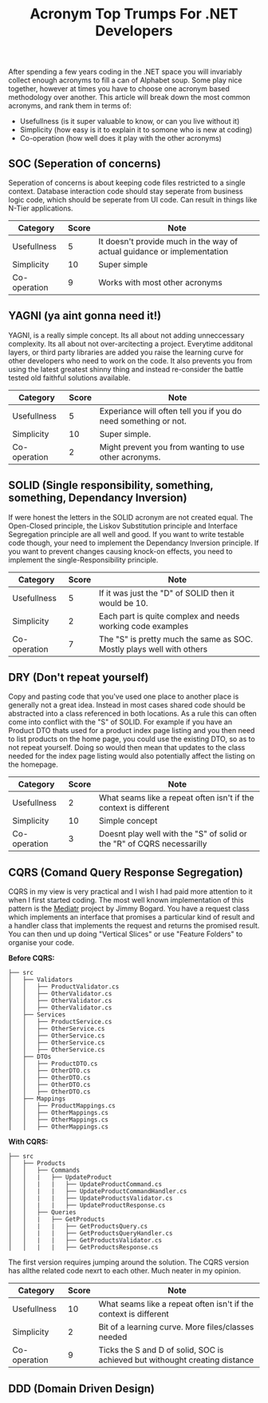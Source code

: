 ﻿---
layout: post
title: Acronym Top Trumps For .NET Developers
--- 

After spending a few years coding in the .NET space you will invariably collect enough acronyms to fill a can of Alphabet soup. Some play nice together, however at times you have to choose one acronym based methodology over another. This article will break down the most common acronyms, and rank them in terms of: 
 - Usefullness (is it super valuable to know, or can you live without it)
 - Simplicity (how easy is it to explain it to somone who is new at coding)
 - Co-operation (how well does it play with the other acronyms)

## SOC (Seperation of concerns)

 Seperation of concerns is about keeping code files restricted to a single context. Database interaction code should stay seperate from business logic code, which should be seperate from UI code. Can result in things like N-Tier applications.

 |Category       |Score |Note                                                                      |
 |---------------|------|--------------------------------------------------------------------------|
 | Usefullness   | 5    | It doesn't provide much in the way of actual guidance or implementation  |
 | Simplicity    | 10   | Super simple                                                             |
 | Co-operation  | 9    | Works with most other acronyms                                           |

## YAGNI (ya aint gonna need it!)

 YAGNI, is a really simple concept. Its all about not adding unneccessary complexity. Its all about not over-arcitecting a project. Everytime additonal layers, or third party libraries are added you raise the learning curve for other developers who need to work on the code. It also prevents you from using the latest greatest shinny thing and instead re-consider the battle tested old faithful solutions available. 

 |Category       |Score |Note                                                                      |
 |---------------|------|--------------------------------------------------------------------------|
 | Usefullness   | 5    | Experiance will often tell you if you do need something or not.          |
 | Simplicity    | 10   | Super simple.                                                            |
 | Co-operation  | 2    | Might prevent you from wanting to use other acronyms.                    |

## SOLID (Single responsibility, something, something, Dependancy Inversion)

 If were honest the letters in the SOLID acronym are not created equal. The Open-Closed principle, the Liskov Substitution principle and Interface Segregation principle are all well and good. If you want to write testable code though, your need to implement the Dependancy Inversion principle. If you want to prevent changes causing knock-on effects, you need to implement the single-Responsibility principle. 

 |Category       |Score |Note                                                                      |
 |---------------|------|--------------------------------------------------------------------------|
 | Usefullness   | 5    | If it was just the "D" of SOLID then it would be 10.                     |
 | Simplicity    | 2    | Each part is quite complex and needs working code examples               |
 | Co-operation  | 7    | The "S" is pretty much the same as SOC. Mostly plays well with others    |

## DRY (Don't repeat yourself)

  Copy and pasting code that you've used one place to another place is generally not a great idea. Instead in most cases shared code should be abstracted into a class referenced in both locations. As a rule this can often come into conflict with the "S" of SOLID. For example if you have an Product DTO thats used for a product index page listing and you then need to list products on the home page, you could use the existing DTO, so as to not repeat yourself. Doing so would then mean that updates to the class needed for the index page listing would also potentially affect the listing on the homepage. 

 |Category       |Score | Note                                                                     |
 |---------------|------|--------------------------------------------------------------------------|
 | Usefullness   | 2    | What seams like a repeat often isn't if the context is different         |
 | Simplicity    | 10   | Simple concept                                                           |
 | Co-operation  | 3    | Doesnt play well with the "S" of solid or the "R" of CQRS necessarilly   |

## CQRS (Comand Query Response Segregation)

CQRS in my view is very practical and I wish I had paid more attention to it when I first started coding. The most well known implementation of this pattern is the [Mediatr](https://github.com/jbogard/MediatR) project by Jimmy Bogard. You have a request class which implements an interface that promises a particular kind of result and a handler class that implements the request and returns the promised result. You can then und up doing "Vertical Slices" or use "Feature Folders" to organise your code. 


**Before CQRS:**

```
├── src
│   ├── Validators
│   │   ├── ProductValidator.cs
│   │   ├── OtherValidator.cs
│   │   ├── OtherValidator.cs
│   │   ├── OtherValidator.cs
│   ├── Services
│   │   ├── ProductService.cs
│   │   ├── OtherService.cs
│   │   ├── OtherService.cs
│   │   ├── OtherService.cs
│   │   ├── OtherService.cs
│   ├── DTOs
│   │   ├── ProductDTO.cs
│   │   ├── OtherDTO.cs
│   │   ├── OtherDTO.cs
│   │   ├── OtherDTO.cs
│   │   ├── OtherDTO.cs
│   ├── Mappings
│   │   ├── ProductMappings.cs
│   │   ├── OtherMappings.cs
│   │   ├── OtherMappings.cs
│   │   ├── OtherMappings.cs
```

**With CQRS:**

```
├── src
│   ├── Products
│   │   ├── Commands
│   │   |   ├── UpdateProduct
│   │   |   |   ├── UpdateProductCommand.cs
│   │   |   |   ├── UpdateProductCommandHandler.cs
│   │   |   |   ├── UpdateProductsValidator.cs
│   │   |   |   ├── UpdateProductResponse.cs
│   │   ├── Queries
│   │   |   ├── GetProducts
│   │   |   |   ├── GetProductsQuery.cs
│   │   |   |   ├── GetProductsQueryHandler.cs
│   │   |   |   ├── GetProductsValidator.cs
│   │   |   |   ├── GetProductsResponse.cs
```

The first version requires jumping around the solution. The CQRS version has allthe related code nexrt to each other. Much neater in my opinion. 

 |Category       |Score | Note                                                                          |
 |---------------|------|-------------------------------------------------------------------------------|
 | Usefullness   | 10   | What seams like a repeat often isn't if the context is different              |
 | Simplicity    | 2    | Bit of a learning curve. More files/classes needed                            |
 | Co-operation  | 9    | Ticks the S and D of solid, SOC is achieved but withought creating distance   |


 ## DDD (Domain Driven Design)
